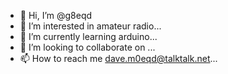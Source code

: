 - 👋 Hi, I’m @g8eqd
- 👀 I’m interested in amateur radio...
- 🌱 I’m currently learning arduino...
- 💞️ I’m looking to collaborate on ...
- 📫 How to reach me dave.m0eqd@talktalk.net...

<!---
g8eqd/g8eqd is a ✨ special ✨ repository because its `README.md` (this file) appears on your GitHub profile.
You can click the Preview link to take a look at your changes.
--->
